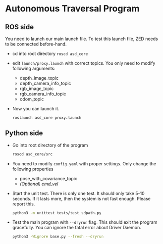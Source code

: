 # Autonomous Traversal Program

## ROS side

You need to launch our main launch file. To test this launch file, ZED needs to be connected before-hand.

- cd into root directory `roscd asd_core`

- edit `launch/proxy.launch` with correct topics. You only need to modify following arguments:

  - depth_image_topic
  - depth_camera_info_topic
  - rgb_image_topic
  - rgb_camera_info_topic
  - odom_topic

- Now you can launch it.

  ```bash
  roslaunch asd_core proxy.launch
  ```

## Python side

- Go into root directory of the program

  ```bash
  roscd asd_core/src
  ```

- You need to modify `config.yaml` with proper settings. Only change the following properties

  - pose_with_covariance_topic
  - _(Optional) cmd_vel_

- Start the unit test. There is only one test. It should only take 5-10 seconds. If it lasts more, then the system is not fast enough. Please report this.

  ```bash
  python3 -m unittest tests/test_sdpath.py
  ```

- Test the main program with `--dryrun` flag. This should exit the program gracefully. You can ignore the fatal error about Driver Daemon.

  ```bash
  python3 -Wignore base.py --fresh --dryrun
  ```
